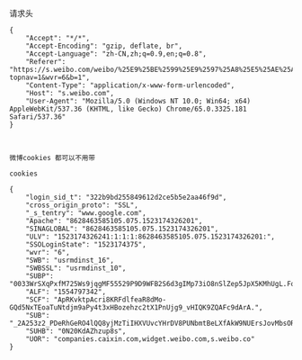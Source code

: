    请求头

    {
        "Accept": "*/*",
        "Accept-Encoding": "gzip, deflate, br",
        "Accept-Language": "zh-CN,zh;q=0.9,en;q=0.8",
        "Referer": "https://s.weibo.com/weibo/%25E9%25BE%2599%25E9%2597%25A8%25E5%25AE%25A2%25E6%25A0%2588?topnav=1&wvr=6&b=1",
        "Content-Type": "application/x-www-form-urlencoded",
        "Host": "s.weibo.com",
        "User-Agent": "Mozilla/5.0 (Windows NT 10.0; Win64; x64) AppleWebKit/537.36 (KHTML, like Gecko) Chrome/65.0.3325.181 Safari/537.36"
    }



    微博cookies 都可以不用带

    cookies

    {
        "login_sid_t": "322b9bd255849612d2ce5b5e2aa46f9d",
        "cross_origin_proto": "SSL",
        "_s_tentry": "www.google.com",
        "Apache": "8628463585105.075.1523174326201",
        "SINAGLOBAL": "8628463585105.075.1523174326201",
        "ULV": "1523174326241:1:1:1:8628463585105.075.1523174326201:",
        "SSOLoginState": "1523174375",
        "wvr": "6",
        "SWB": "usrmdinst_16",
        "SWBSSL": "usrmdinst_10",
        "SUBP": "0033WrSXqPxfM725Ws9jqgMF55529P9D9WFB2S6d3gIMp73iO8nSlZep5JpX5KMhUgL.Foz71Kqpe0q7SoB2dJLoI7pFdGHLKg8.qgY_C-.t",
        "ALF": "1554797342",
        "SCF": "ApRKvktpAcri8KRFdlfeaR8dMo-GQd5NxTEoaTuNtdjm9aPy4t3xHBozehzc2tX1PnUjg9_vHIQK9ZQAFc9dArA.",
        "SUB": "_2A253z2_PDeRhGeRO4lQQ8yjMzTiIHXVUvcYHrDV8PUNbmtBeLXfAkW9NUErsJovMbsORm4YKlJFIneiaQHFAfKXf",
        "SUHB": "0N20KdAZhzup8s",
        "UOR": "companies.caixin.com,widget.weibo.com,s.weibo.co"
    }





